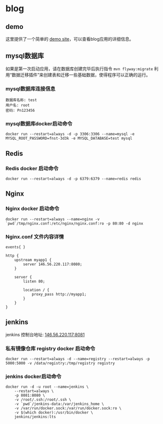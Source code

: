 # blog

## demo
这里提供了一个简单的 [demo site](http://146.56.220.117)，可以查看blog应用的详细信息。

## mysql数据库
如果是第一次启动应用，请在数据库创建完毕后执行指令 `mvn flyway:migrate` 利用“数据迁移插件”来创建表和迁移一些基础数据，使得程序可以正确的运行。  

### mysql数据库连接信息
```
数据库名称: test
用户名: root
密码: Pn123456
```

### mysql数据库docker启动命令
```
docker run --restart=always -d -p 3306:3306 --name=mysql -e MYSQL_ROOT_PASSWORD=fnst-3d3k -e MYSQL_DATABASE=test mysql
```

## Redis
### Redis docker 启动命令
```
docker run --restart=always -d -p 6379:6379 --name=redis redis
```

## Nginx
### Nginx docker 启动命令
```
docker run --restart=always --name=nginx -v `pwd`/tmp/nginx.conf:/etc/nginx/nginx.conf:ro -p 80:80 -d nginx 
```

### Nginx.conf 文件内容详情
```
events{ }

http {
    upstream myapp1 {
        server 146.56.220.117:8080;
    }

    server {
        listen 80;

        location / {
            proxy_pass http://myapp1;
        }
    }
}
```

## jenkins 

jenkins 控制台地址: [146.56.220.117:8081](http://146.56.220.117:8081)  

### 私有镜像仓库 registry docker 启动命令
```
docker run --restart=always -d --name=registry --restart=always -p 5000:5000 -v /data/registry:/tmp/registry registry
```

### jenkins docker启动命令
```
docker run -d -u root --name=jenkins \
	--restart=always \
	-p 8081:8080 \
	-v /root/.ssh:/root/.ssh \
	-v `pwd`/jenkins-data:/var/jenkins_home \
	-v /var/run/docker.sock:/var/run/docker.sock:ro \
	-v $(which docker):/usr/bin/docker \
	jenkins/jenkins:lts
```
